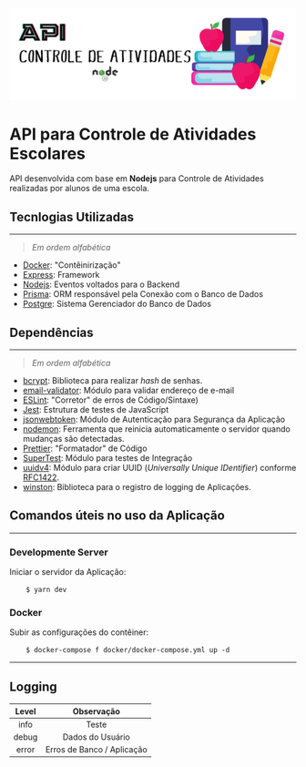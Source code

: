 ![img](https://github.com/padupe/controle_atividades_escolares/blob/Models/Readme/API.png)

# API para Controle de Atividades Escolares

API desenvolvida com base em **Nodejs** para Controle de Atividades realizadas por alunos de uma escola.

## Tecnlogias Utilizadas

---

> _Em ordem alfabética_

- [Docker](https://www.docker.com/ 'Docker'): "Contêinirização"
- [Express](https://expressjs.com/ 'Express'): Framework
- [Nodejs](https://nodejs.org/en/ 'Nodejs'): Eventos voltados para o Backend
- [Prisma](https://www.prisma.io/ 'Prisma'): ORM responsável pela Conexão com o Banco de Dados
- [Postgre](https://www.postgresql.org/ 'Postgre'): Sistema Gerenciador do Banco de Dados

## Dependências

---

> _Em ordem alfabética_

- [bcrypt](https://www.npmjs.com/package/bcrypt 'bcrypt'): Biblioteca para realizar _hash_ de senhas.
- [email-validator](https://www.npmjs.com/package/email-validator 'email-validator'): Módulo para validar endereço de e-mail
- [ESLint](https://eslint.org/ 'ESLint'): "Corretor" de erros de Código/Sintaxe)
- [Jest](https://jestjs.io/ 'Jest'): Estrutura de testes de JavaScript
- [jsonwebtoken](https://www.npmjs.com/package/jsonwebtoken 'jsonwebtoken'): Módulo de Autenticação para Segurança da Aplicação
- [nodemon](https://www.npmjs.com/package/nodemon 'nodemon'): Ferramenta que reinicia automaticamente o servidor quando mudanças são detectadas.
- [Prettier](https://prettier.io/ 'Prettier'): "Formatador" de Código
- [SuperTest](https://www.npmjs.com/package/supertest 'SuperTest'): Módulo para testes de Integração
- [uuidv4](https://www.npmjs.com/package/uuidv4 'uuidv4'): Módulo para criar UUID (_Universally Unique IDentifier_) conforme [RFC1422].
- [winston](https://www.npmjs.com/package/winston 'winston'): Biblioteca para o registro de logging de Aplicações.

## Comandos úteis no uso da Aplicação

---

### Developmente Server

Iniciar o servidor da Aplicação:

```
    $ yarn dev
```

### Docker

Subir as configurações do contêiner:

```
    $ docker-compose f docker/docker-compose.yml up -d
```

---

## Logging

| Level |         Observação         |
| :---: | :------------------------: |
| info  |           Teste            |
| debug |      Dados do Usuário      |
| error | Erros de Banco / Aplicação |

[//]: #
[rfc1422]: https://www.ietf.org/rfc/rfc4122.txt
